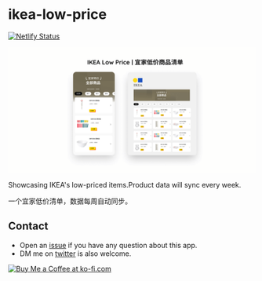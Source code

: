 # ikea-low-price

[![Netlify Status](https://api.netlify.com/api/v1/badges/db931ab6-7a62-4775-95d7-b0dec76beb12/deploy-status)](https://app.netlify.com/sites/ikea-lp/deploys)

![social privew image](./public/social-preview.png)

Showcasing IKEA's low-priced items.Product data will sync every week.

一个宜家低价清单，数据每周自动同步。

## Contact

- Open an [issue](https://github.com/Mayandev/ikea-low-price/issues) if you have any question about this app.
- DM me on [twitter](https://twitter.com/phillzou) is also welcome.

<a href='https://ko-fi.com/S6S16CGTC' target='_blank'><img height='36' style='border:0px;height:36px;' src='https://cdn.ko-fi.com/cdn/kofi5.png?v=3' border='0' alt='Buy Me a Coffee at ko-fi.com' /></a>

